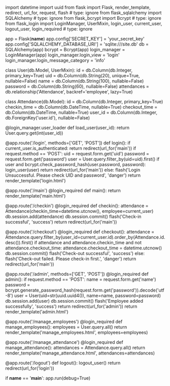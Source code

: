 import datetime
import uuid
from flask import Flask, render_template, redirect, url_for, request, flash # type: ignore
from flask_sqlalchemy import SQLAlchemy # type: ignore
from flask_bcrypt import Bcrypt # type: ignore
from flask_login import LoginManager, UserMixin, login_user, current_user, logout_user, login_required # type: ignore

app = Flask(__name__)
app.config['SECRET_KEY'] = 'your_secret_key'
app.config['SQLALCHEMY_DATABASE_URI'] = 'sqlite:///site.db'
db = SQLAlchemy(app)
bcrypt = Bcrypt(app)
login_manager = LoginManager(app)
login_manager.login_view = 'login'
login_manager.login_message_category = 'info'

class User(db.Model, UserMixin):
    id = db.Column(db.Integer, primary_key=True)
    uid = db.Column(db.String(20), unique=True, nullable=False)
    name = db.Column(db.String(100), nullable=False)
    password = db.Column(db.String(60), nullable=False)
    attendances = db.relationship('Attendance', backref='employee', lazy=True)

class Attendance(db.Model):
    id = db.Column(db.Integer, primary_key=True)
    checkin_time = db.Column(db.DateTime, nullable=True)
    checkout_time = db.Column(db.DateTime, nullable=True)
    user_id = db.Column(db.Integer, db.ForeignKey('user.id'), nullable=False)

@login_manager.user_loader
def load_user(user_id):
    return User.query.get(int(user_id))

@app.route('/login', methods=['GET', 'POST'])
def login():
    if current_user.is_authenticated:
        return redirect(url_for('main'))
    if request.method == 'POST':
        uid = request.form.get('uid')
        password = request.form.get('password')
        user = User.query.filter_by(uid=uid).first()
        if user and bcrypt.check_password_hash(user.password, password):
            login_user(user)
            return redirect(url_for('main'))
        else:
            flash('Login Unsuccessful. Please check UID and password', 'danger')
    return render_template('login.html')

@app.route('/main')
@login_required
def main():
    return render_template('main.html')

@app.route('/checkin')
@login_required
def checkin():
    attendance = Attendance(checkin_time=datetime.utcnow(), employee=current_user)
    db.session.add(attendance)
    db.session.commit()
    flash('Check-in successful', 'success')
    return redirect(url_for('main'))

@app.route('/checkout')
@login_required
def checkout():
    attendance = Attendance.query.filter_by(user_id=current_user.id).order_by(Attendance.id.desc()).first()
    if attendance and attendance.checkin_time and not attendance.checkout_time:
        attendance.checkout_time = datetime.utcnow()
        db.session.commit()
        flash('Check-out successful', 'success')
    else:
        flash('Check-out failed. Please check-in first.', 'danger')
    return redirect(url_for('main'))

@app.route('/admin', methods=['GET', 'POST'])
@login_required
def admin():
    if request.method == 'POST':
        name = request.form.get('name')
        password = bcrypt.generate_password_hash(request.form.get('password')).decode('utf-8')
        user = User(uid=str(uuid.uuid4()), name=name, password=password)
        db.session.add(user)
        db.session.commit()
        flash('Employee added successfully', 'success')
        return redirect(url_for('admin'))
    return render_template('admin.html')

@app.route('/manage_employees')
@login_required
def manage_employees():
    employees = User.query.all()
    return render_template('manage_employees.html', employees=employees)

@app.route('/manage_attendance')
@login_required
def manage_attendance():
    attendances = Attendance.query.all()
    return render_template('manage_attendance.html', attendances=attendances)

@app.route('/logout')
def logout():
    logout_user()
    return redirect(url_for('login'))

if __name__ == '__main__':
    app.run(debug=True)
